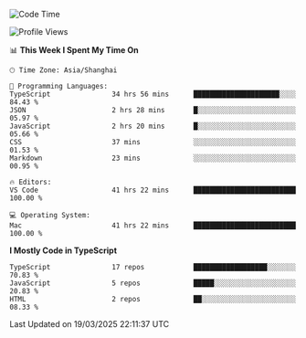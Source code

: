 <!--START_SECTION:waka-->
![Code Time](http://img.shields.io/badge/Code%20Time-7%2C437%20hrs%2040%20mins-blue)

![Profile Views](http://img.shields.io/badge/Profile%20Views-0-blue)

📊 **This Week I Spent My Time On** 

```text
🕑︎ Time Zone: Asia/Shanghai

💬 Programming Languages: 
TypeScript               34 hrs 56 mins      █████████████████████░░░░   84.43 % 
JSON                     2 hrs 28 mins       █░░░░░░░░░░░░░░░░░░░░░░░░   05.97 % 
JavaScript               2 hrs 20 mins       █░░░░░░░░░░░░░░░░░░░░░░░░   05.66 % 
CSS                      37 mins             ░░░░░░░░░░░░░░░░░░░░░░░░░   01.53 % 
Markdown                 23 mins             ░░░░░░░░░░░░░░░░░░░░░░░░░   00.95 % 

🔥 Editors: 
VS Code                  41 hrs 22 mins      █████████████████████████   100.00 % 

💻 Operating System: 
Mac                      41 hrs 22 mins      █████████████████████████   100.00 % 
```

**I Mostly Code in TypeScript** 

```text
TypeScript               17 repos            ██████████████████░░░░░░░   70.83 % 
JavaScript               5 repos             █████░░░░░░░░░░░░░░░░░░░░   20.83 % 
HTML                     2 repos             ██░░░░░░░░░░░░░░░░░░░░░░░   08.33 % 
```




 Last Updated on 19/03/2025 22:11:37 UTC
<!--END_SECTION:waka-->

